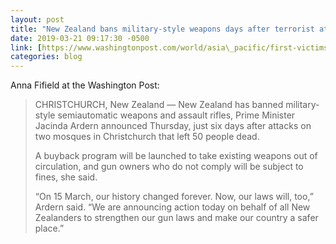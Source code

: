 ```yaml
---
layout: post
title: "New Zealand bans military-style weapons days after terrorist attack"
date: 2019-03-21 09:17:30 -0500
link: [https://www.washingtonpost.com/world/asia\_pacific/first-victims-of-christchurch-shootings-laid-to-rest-as-police-say-gunman-had-planned-another-attack/2019/03/20/fa76af1e-4ad6-11e9-b871-978e5c757325\_story.html?hpid=hp\_hp-top-table-main\_nzassaultban-1020pm%3Ahomepage%2Fstory-ans](https://www.washingtonpost.com/world/asia_pacific/first-victims-of-christchurch-shootings-laid-to-rest-as-police-say-gunman-had-planned-another-attack/2019/03/20/fa76af1e-4ad6-11e9-b871-978e5c757325_story.html?hpid=hp_hp-top-table-main_nzassaultban-1020pm%3Ahomepage%2Fstory-ans)
categories: blog
---
```

Anna Fifield at the Washington Post:

> CHRISTCHURCH, New Zealand —  New Zealand has banned military-style semiautomatic weapons and assault rifles, Prime Minister Jacinda Ardern announced Thursday, just six days after attacks on two mosques in Christchurch that left 50 people dead.
> 
> A buyback program will be launched to take existing weapons out of circulation, and gun owners who do not comply will be subject to fines, she said.
> 
> “On 15 March, our history changed forever. Now, our laws will, too,” Ardern said. “We are announcing action today on behalf of all New Zealanders to strengthen our gun laws and make our country a safer place.”